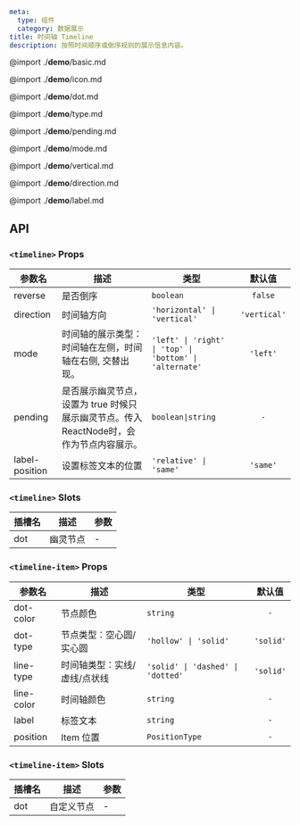 ```yaml
meta:
  type: 组件
  category: 数据展示
title: 时间轴 Timeline
description: 按照时间顺序或倒序规则的展示信息内容。
```

@import ./__demo__/basic.md

@import ./__demo__/icon.md

@import ./__demo__/dot.md

@import ./__demo__/type.md

@import ./__demo__/pending.md

@import ./__demo__/mode.md

@import ./__demo__/vertical.md

@import ./__demo__/direction.md

@import ./__demo__/label.md

## API


### `<timeline>` Props

|参数名|描述|类型|默认值|
|---|---|---|:---:|
|reverse|是否倒序|`boolean`|`false`|
|direction|时间轴方向|`'horizontal' \| 'vertical'`|`'vertical'`|
|mode|时间轴的展示类型：时间轴在左侧，时间轴在右侧, 交替出现。|`'left' \| 'right' \| 'top' \| 'bottom' \| 'alternate'`|`'left'`|
|pending|是否展示幽灵节点，设置为 true 时候只展示幽灵节点。传入ReactNode时，会作为节点内容展示。|`boolean\|string`|`-`|
|label-position|设置标签文本的位置|`'relative' \| 'same'`|`'same'`|
### `<timeline>` Slots

|插槽名|描述|参数|
|---|:---:|---|
|dot|幽灵节点|-|




### `<timeline-item>` Props

|参数名|描述|类型|默认值|
|---|---|---|:---:|
|dot-color|节点颜色|`string`|`-`|
|dot-type|节点类型：空心圆/实心圆|`'hollow' \| 'solid'`|`'solid'`|
|line-type|时间轴类型：实线/虚线/点状线|`'solid' \| 'dashed' \| 'dotted'`|`'solid'`|
|line-color|时间轴颜色|`string`|`-`|
|label|标签文本|`string`|`-`|
|position|Item 位置|`PositionType`|`-`|
### `<timeline-item>` Slots

|插槽名|描述|参数|
|---|:---:|---|
|dot|自定义节点|-|


